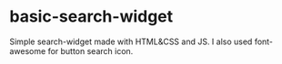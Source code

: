 # basic-search-widget
Simple search-widget made with HTML&CSS and JS. I also used font-awesome for button search icon.
